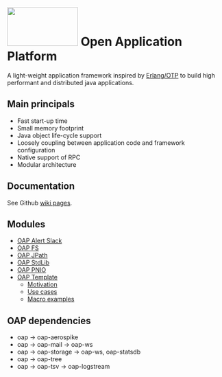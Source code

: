 # <img src="oap_logo.png" width="165" height="90"> Open Application Platform

A light-weight application framework inspired by [Erlang/OTP](https://github.com/erlang/otp) to build high performant and distributed java applications.

## Main principals

* Fast start-up time
* Small memory footprint
* Java object life-cycle support
* Loosely coupling between application code and framework configuration
* Native support of RPC
* Modular architecture

## Documentation

See Github [wiki pages](https://github.com/oaplatform/oap/wiki).

## Modules

* [OAP Alert Slack](oap-alert-slack/README.md#OAP-Alert-Slack)
* [OAP FS](oap-fs/README.md#OAP-FS)
* [OAP JPath](oap-jpath/README.md#OAP-JPath)
* [OAP StdLib](oap-stdlib/README.md#OAP-StdLib)
* [OAP PNIO](oap-pnio/README.md#OAP-PNIO)
* [OAP Template](oap-template/README.md#OAP-template)
  * [Motivation](oap-template/README.md#motivation)
  * [Use cases](oap-template/README.md#use-cases)
  * [Macro examples](oap-template/README.md#macro-examples)
  
## OAP dependencies
* oap -> oap-aerospike
* oap -> oap-mail         -> oap-ws
* oap -> oap-storage      -> oap-ws, oap-statsdb
* oap -> oap-tree
* oap -> oap-tsv          -> oap-logstream
